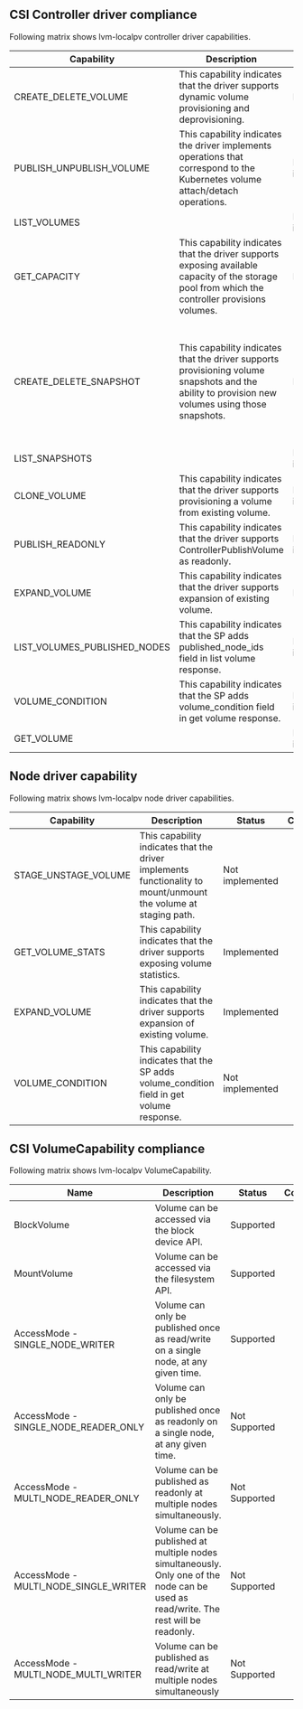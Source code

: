 ## CSI Controller driver compliance

Following matrix shows lvm-localpv controller driver capabilities.

| Capability | Description | Status | Comment |
| -------------------------------- | -------------- | ------------ | ------------ |
| CREATE_DELETE_VOLUME | This capability indicates that the driver supports dynamic volume provisioning and deprovisioning. | Implemented |  |
| PUBLISH_UNPUBLISH_VOLUME | This capability indicates the driver implements operations that correspond to the Kubernetes volume attach/detach operations. | Not implemented |  |
| LIST_VOLUMES |  | Not implemented |  |
| GET_CAPACITY | This capability indicates that the driver supports exposing available capacity of the storage pool from which the controller provisions volumes. | Implemented |  |
| CREATE_DELETE_SNAPSHOT | This capability indicates that the driver supports provisioning volume snapshots and the ability to provision new volumes using those snapshots. | Implemented | Creation and deletion of volume snapshot is implemented but creating a volume using snapshot is not supported. |
| LIST_SNAPSHOTS |  | Not implemented |  |
| CLONE_VOLUME | This capability indicates that the driver supports provisioning a volume from existing volume. | Not implemented |  |
| PUBLISH_READONLY |  This capability indicates that the driver supports ControllerPublishVolume as readonly. | Not implemented |  |
| EXPAND_VOLUME | This capability indicates that the driver supports expansion of  existing volume. | Implemented |  |
| LIST_VOLUMES_PUBLISHED_NODES | This capability indicates that the SP adds published_node_ids field in list volume response. | Not implemented |  |
| VOLUME_CONDITION | This capability indicates that the SP adds volume_condition field in get volume response. | Not implemented |  |
| GET_VOLUME |  | Not implemented |  |



## Node driver capability

Following matrix shows lvm-localpv node driver capabilities.

| Capability | Description | Status | Comment |
| -------------------------------- | -------------- | ------------ | ------------ |
| STAGE_UNSTAGE_VOLUME | This capability indicates that the driver implements functionality to mount/unmount the volume at staging path. | Not implemented |  |
| GET_VOLUME_STATS |  This capability indicates that the driver supports exposing volume statistics. | Implemented |  |
| EXPAND_VOLUME | This capability indicates that the driver supports expansion of  existing volume. | Implemented |  |
| VOLUME_CONDITION | This capability indicates that the SP adds volume_condition field in get volume response. | Not implemented |  |



## CSI VolumeCapability compliance

Following matrix shows lvm-localpv VolumeCapability.

| Name | Description | Status | Comment |
| -------------------------------- | -------------- | ------------ | ------------ |
| BlockVolume | Volume can be accessed via the block device API. | Supported |  | 
| MountVolume | Volume can be accessed via the filesystem API. | Supported |  |
| AccessMode - SINGLE_NODE_WRITER | Volume can only be published once as read/write on a single node, at any given time. | Supported |  |
| AccessMode - SINGLE_NODE_READER_ONLY | Volume can only be published once as readonly on a single node, at any given time. | Not Supported |  |
| AccessMode - MULTI_NODE_READER_ONLY | Volume can be published as readonly at multiple nodes simultaneously. | Not Supported |  |
| AccessMode - MULTI_NODE_SINGLE_WRITER | Volume can be published at multiple nodes simultaneously. Only one of the node can be used as read/write. The rest will be readonly. | Not Supported |  |
| AccessMode - MULTI_NODE_MULTI_WRITER | Volume can be published as read/write at multiple nodes simultaneously | Not Supported |  |
